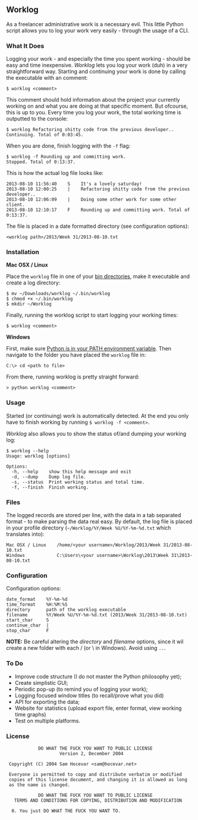 ## Worklog

As a freelancer administrative work is a necessary evil. This little Python script allows you to log your work very easily - through the usage of a CLI.

### What It Does

Logging your work - and especially the time you spent working - should be easy and time inexpensive. _Worklog_ lets you log your work (duh) in a very straightforward way. Starting and continuing your work is done by calling the executable with an comment:

    $ worklog <comment>

This comment should hold information about the project your currently working on and what you are doing at that specific moment. But ofcourse, this is up to you.
Every time you log your work, the total working time is outputted to the console:

    $ worklog Refactoring shitty code from the previous developer..
    Continuing. Total of 0:03:45.

When you are done, finish logging with the `-f` flag:

    $ worklog -f Rounding up and committing work.
    Stopped. Total of 0:13:37.

This is how the actual log file looks like:

    2013-08-10 11:56:40    S    It's a lovely saturday!
    2013-08-10 12:00:25    |    Refactoring shitty code from the previous developer..
    2013-08-10 12:06:09    |    Doing some other work for some other client.
    2013-08-10 12:10:17    F    Rounding up and committing work. Total of 0:13:37.

The file is placed in a date formatted directory (see configuration options):

    <worklog path>/2013/Week 31/2013-08-10.txt

### Installation

**Mac OSX / Linux**

Place the `worklog` file in one of your [bin directories](http://www.linuxnix.com/2012/10/linux-directory-structure-explained-bin-folder.html), make it executable and create a log directory:

    $ mv ~/Downloads/worklog ~/.bin/worklog
    $ chmod +x ~/.bin/worklog
    $ mkdir ~/Worklog

Finally, running the worklog script to start logging your working times:

    $ worklog <comment>

**Windows**

First, make sure [Python is in your PATH environment variable](http://docs.python.org/2/faq/windows). Then navigate to the folder you have placed the `worklog` file in:

    C:\> cd <path to file>

From there, running worklog is pretty straight forward:

    > python worklog <comment>

### Usage

Started (or continuing) work is automatically detected. At the end you only have to finish working by running `$ worklog -f <comment>`.

_Worklog_ also allows you to show the status of/and dumping your working log:

    $ worklog --help
    Usage: worklog [options]

    Options:
      -h, --help    show this help message and exit
      -d, --dump    Dump log file.
      -s, --status  Print working status and total time.
      -f, --finish  Finish working.

### Files

The logged records are stored per line, with the data in a tab separated format - to make parsing the data real easy.
By default, the log file is placed in your profile directory (`~/Worklog/%Y/Week %U/%Y-%m-%d.txt` which translates into):

    Mac OSX / Linux    /home/<your username>/Worklog/2013/Week 31/2013-08-10.txt
    Windows            C:\Users\<your username>\Worklog\2013\Week 31\2013-08-10.txt

### Configuration

Configuration options:

    date_format    %Y-%m-%d
    time_format    %H:%M:%S
    directory      path of the worklog executable
    filename       %Y/Week %U/%Y-%m-%d.txt (2013/Week 31/2013-08-10.txt)
    start_char     S
    continue_char  |
    stop_char      F

**NOTE:** Be careful altering the _directory_ and _filename_ options, since it wil create a new folder with each / (or \ in Windows). Avoid using `..`.

### To Do

- Improve code structure (I do not master the Python philosophy yet);
- Create simplistic GUI;
- Periodic pop-up (to remind you of logging your work);
- Logging focused window titles (to recall/prove what you did)
- API for exporting the data;
- Website for statistics (upload export file, enter format, view working time graphs)
- Test on multiple platforms.

### License

                DO WHAT THE FUCK YOU WANT TO PUBLIC LICENSE
                        Version 2, December 2004
    
     Copyright (C) 2004 Sam Hocevar <sam@hocevar.net>
    
     Everyone is permitted to copy and distribute verbatim or modified
     copies of this license document, and changing it is allowed as long
     as the name is changed.
    
                DO WHAT THE FUCK YOU WANT TO PUBLIC LICENSE
       TERMS AND CONDITIONS FOR COPYING, DISTRIBUTION AND MODIFICATION
    
      0. You just DO WHAT THE FUCK YOU WANT TO.